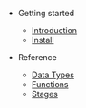 - Getting started
  - [Introduction](intro.md)
  - [Install](install.md)
  
- Reference
  - [Data Types](datatypes.md)
  - [Functions](functions.md)
  - [Stages](stages.md)